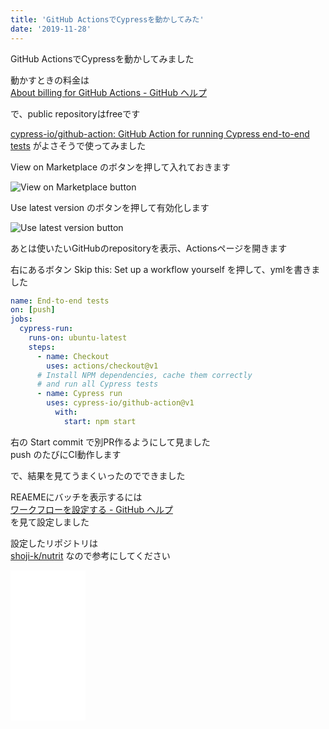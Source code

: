 ```yaml
---
title: 'GitHub ActionsでCypressを動かしてみた'
date: '2019-11-28'
---
```


GitHub ActionsでCypressを動かしてみました

動かすときの料金は  
[About billing for GitHub Actions \- GitHub ヘルプ](https://help.github.com/ja/github/setting-up-and-managing-billing-and-payments-on-github/about-billing-for-github-actions)

で、public repositoryはfreeです

[cypress\-io/github\-action: GitHub Action for running Cypress end\-to\-end tests](https://github.com/cypress-io/github-action) がよさそうで使ってみました

View on Marketplace のボタンを押して入れておきます

![View on Marketplace button](/github-action-cypress/cypress_actions_1.png)

Use latest version のボタンを押して有効化します

![Use latest version button](/github-action-cypress/cypress_actions_2.png)

あとは使いたいGitHubのrepositoryを表示、Actionsページを開きます  

右にあるボタン Skip this: Set up a workflow yourself を押して、ymlを書きました  

```yml
name: End-to-end tests
on: [push]
jobs:
  cypress-run:
    runs-on: ubuntu-latest
    steps:
      - name: Checkout
        uses: actions/checkout@v1
      # Install NPM dependencies, cache them correctly
      # and run all Cypress tests
      - name: Cypress run
        uses: cypress-io/github-action@v1
          with:
            start: npm start
```

右の Start commit で別PR作るようにして見ました  
push のたびにCI動作します  

で、結果を見てうまくいったのでできました

REAEMEにバッチを表示するには  
[ワークフローを設定する \- GitHub ヘルプ](https://help.github.com/ja/actions/automating-your-workflow-with-github-actions/configuring-a-workflow#adding-a-workflow-status-badge-to-your-repository)  
を見て設定しました  

設定したリポジトリは  
[shoji\-k/nutrit](https://github.com/shoji-k/nutrit/tree/dd8cc67f94fac432b985eca63cad3f9d3be84357)
なので参考にしてください  

<iframe style="width:120px;height:240px;" marginwidth="0" marginheight="0" scrolling="no" frameborder="0" src="//rcm-fe.amazon-adsystem.com/e/cm?lt1=_blank&bc1=000000&IS2=1&bg1=FFFFFF&fc1=000000&lc1=0000FF&t=freks-22&language=ja_JP&o=9&p=8&l=as4&m=amazon&f=ifr&ref=as_ss_li_til&asins=B07JLJSDMJ&linkId=92706a9853fe3ec1baf49ccc32614907"></iframe>
